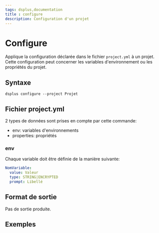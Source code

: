 ```yaml
---
tags: dsplus,documentation
title : configure
description: Configuration d'un projet
---
```



# Configure

Applique la configuration déclarée dans le fichier `project.yml` à un projet.
Cette configuration peut concerner les variables d'environnement ou les propriétés du projet.


## Syntaxe

```
dsplus configure --project Projet
```

## Fichier project.yml

2 types de données sont prises en compte par cette commande:

* env: variables d'environnements
* properties: propriétés

### env

Chaque variable doit être définie de la manière suivante:

```yaml
NomVariable:
  value: Valeur
  type: STRING|ENCRYPTED
  prompt: Libellé
```

## Format de sortie

Pas de sortie produite.

## Exemples

